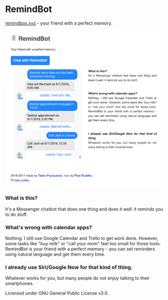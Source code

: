 # RemindBot
[remindbox.xyz](https://remindbot.xyz) - your friend with a perfect memory.

![](screenshot.png)

### What is this?
It's a Messenger chatbot that does one thing and does it well: it reminds you to do stuff.

### What's wrong with calendar apps?
Nothing. I still use Google Calendar and Trello to get work done. However, some tasks like "buy milk" or "call your mom" feel too small for those tools. RemindBot is your friend with a perfect memory - you can set reminders using natural language and get them every time.

### I already use Siri/Google Now for that kind of thing.
Whatever works for you, but many people do not enjoy talking to their smartphones.


Licensed under GNU General Public License v3.0.
